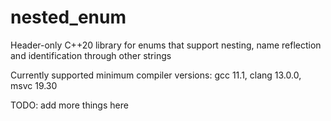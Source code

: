 # nested_enum

Header-only C++20 library for enums that support nesting, name reflection and identification through other strings 

Currently supported minimum compiler versions: gcc 11.1, clang 13.0.0, msvc 19.30

TODO: add more things here
